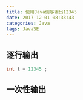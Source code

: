 ```yaml
---
title: 使用Java倒序输出12345
date: 2017-12-01 08:33:43
categories: Java
tags: JavaSE
---
```

## 逐行输出
```Java
int t = 12345 ;

```
## 一次性输出
```Java

```
